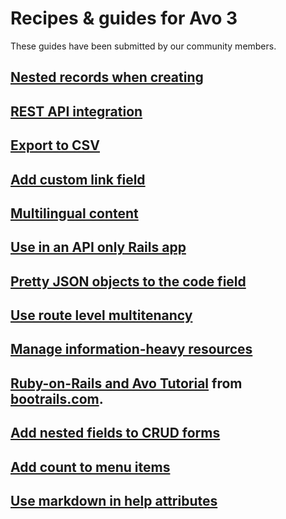 # Recipes & guides for Avo 3

These guides have been submitted by our community members.

## [Nested records when creating](recipes/nested-records-when-creating)

## [REST API integration](recipes/rest-api-integration)

## [Export to CSV](recipes/export-to-csv)

## [Add custom link field](recipes/custom-link-field)

## [Multilingual content](recipes/multilingual-content)

## [Use in an API only Rails app](recipes/api-only-app)

## [Pretty JSON objects to the code field](recipes/format-ruby-object-to-json)

## [Use route level multitenancy](recipes/multitenancy)

## [Manage information-heavy resources](recipes/manage-information-heavy-resources)

## [Ruby-on-Rails and Avo Tutorial](https://www.bootrails.com/blog/rails-avohq-tutorial) from [bootrails.com](https://www.bootrails.com).

## [Add nested fields to CRUD forms](recipes/add-nested-fields-to-forms)

## [Add count to menu items](recipes/add-count-to-menu-items)

## [Use markdown in help attributes](recipes/use-markdown-in-help-attributes.md)
